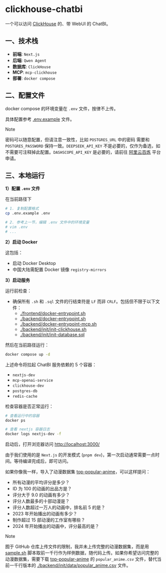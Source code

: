# clickhouse-chatbi

一个可以访问 [ClickHouse](https://github.com/ClickHouse/ClickHouse) 的、带 WebUI 的 ChatBI。

## 一、技术栈

- **前端**: `Next.js`
- **后端**: `Qwen Agent`
- **数据库**: `ClickHouse`
- **MCP**: `mcp-clickhouse`
- **部署**: `docker compose`

## 二、配置文件

docker compose 的环境变量在 `.env` 文件，按律不上传。 

具体配置参考 [.env.example](./.env.example) 文件。

> [!NOTE]
> 密码可以随意配置，但请注意一致性，比如 `POSTGRES_URL` 中的密码 需要和 `POSTGRES_PASSWORD` 保持一致。`DEEPSEEK_API_KEY` 不是必要的，仅作为备选，如不需要可注释掉此配置。`DASHSCOPE_API_KEY` 是必要的，请前往 [阿里云百炼](https://www.aliyun.com/product/bailian) 平台申请。

## 三、本地运行

**1）配置 `.env` 文件**

在当前路径下

```bash
# 1. 复制配置格式
cp .env.example .env

# 2. 参考上一节，编辑 .env 文件中的环境变量
# vim .env
# ...
```

**2）启动 Docker**

这包括：

- 启动 Docker Desktop
- 中国大陆需配置 Docker 镜像 `registry-mirrors`

**3）启动服务**

运行前检查：

- 确保所有 `.sh` 和 `.sql` 文件的行结束符是 `LF` 而非 `CRLF`。包括但不限于以下文件：
    - [./frontend/docker-entrypoint.sh](./frontend/docker-entrypoint.sh)
    - [./backend/docker-entrypoint.sh](./backend/docker-entrypoint.sh)
    - [./backend/docker-entrypoint-mcp.sh](./backend/docker-entrypoint-mcp.sh)
    - [./backend/init/init-clickhouse.sh](./backend/init/init-clickhouse.sh)
    - [./backend/init/init-database.sql](./backend/init/init-database.sql)

然后在当前路径运行：

```bash
docker compose up -d
```

上述命令将拉起 ChatBI 服务依赖的 5 个容器：

- `nextjs-dev`
- `mcp-openai-service`
- `clickhouse-dev`
- `postgres-db`
- `redis-cache`

检查容器是否正常运行：

```bash
# 查看运行中的容器
docker ps

# 查看 nextjs 容器日志
docker logs nextjs-dev -f
```

启动后，打开浏览器访问 [http://localhost:3000/](http://localhost:3000/)

由于我们使用的是 `Next.js` 的开发模式 (`pnpm dev`)，第一次启动通常需要一点时间。等待编译完成后，即可访问。

如果你像我一样，导入了动漫数据集 [top-popular-anime](https://www.kaggle.com/datasets/tanishksharma9905/top-popular-anime)，可以这样提问：

- 所有动漫的平均评分是多少？
- ID 为 100 的动画的出品方是？
- 评分大于 9.0 的动画有多少？
- 评分人数最多的十部动漫是？
- 评分人数超过一万人的动画中，排名前 5 的是？
- 2023 年开始播出的动画有多少？
- 制作超过 15 部动漫的工作室有哪些？
- 2024 年开始播出的动画中，评分最高的是？

> [!NOTE]
> 囿于 GitHub 仓库上传文件的限制，我并未上传完整的动漫数据集，而是用 [sample.sh](./backend/init/data/sample.sh) 脚本取前一千行作为样例数据，随代码上传。如果你希望访问完整的动漫数据集，需要下载 [top-popular-anime](https://www.kaggle.com/datasets/tanishksharma9905/top-popular-anime) 的 `popular_anime.csv` 文件，替代当前一千行版本的 [./backend/init/data/popular_anime.csv](./backend/init/data/popular_anime.csv) 文件。
